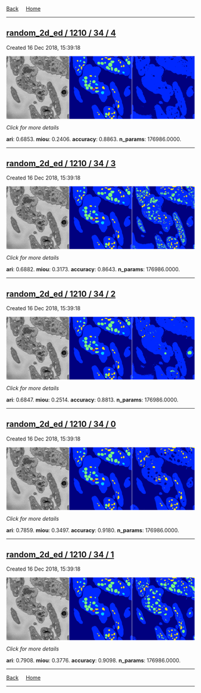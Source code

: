 
[Back](..)&nbsp;&nbsp;&nbsp;&nbsp;&nbsp;[Home](https://leapmanlab.github.io/snapshots)

---

<div class="summary"><a href="4"><h2>random_2d_ed / 1210 / 34 / 4</h2></a><p>Created 16 Dec 2018, 15:39:18
</p><a href="4"><img src="4/media/summary.png" align="center"></a><p>
<i>Click for more details</i>
</p></div>

**ari**: 0.6853. **miou**: 0.2406. **accuracy**: 0.8863. **n_params**: 176986.0000. 

---

<div class="summary"><a href="3"><h2>random_2d_ed / 1210 / 34 / 3</h2></a><p>Created 16 Dec 2018, 15:39:18
</p><a href="3"><img src="3/media/summary.png" align="center"></a><p>
<i>Click for more details</i>
</p></div>

**ari**: 0.6882. **miou**: 0.3173. **accuracy**: 0.8643. **n_params**: 176986.0000. 

---

<div class="summary"><a href="2"><h2>random_2d_ed / 1210 / 34 / 2</h2></a><p>Created 16 Dec 2018, 15:39:18
</p><a href="2"><img src="2/media/summary.png" align="center"></a><p>
<i>Click for more details</i>
</p></div>

**ari**: 0.6847. **miou**: 0.2514. **accuracy**: 0.8813. **n_params**: 176986.0000. 

---

<div class="summary"><a href="0"><h2>random_2d_ed / 1210 / 34 / 0</h2></a><p>Created 16 Dec 2018, 15:39:18
</p><a href="0"><img src="0/media/summary.png" align="center"></a><p>
<i>Click for more details</i>
</p></div>

**ari**: 0.7859. **miou**: 0.3497. **accuracy**: 0.9180. **n_params**: 176986.0000. 

---

<div class="summary"><a href="1"><h2>random_2d_ed / 1210 / 34 / 1</h2></a><p>Created 16 Dec 2018, 15:39:18
</p><a href="1"><img src="1/media/summary.png" align="center"></a><p>
<i>Click for more details</i>
</p></div>

**ari**: 0.7908. **miou**: 0.3776. **accuracy**: 0.9098. **n_params**: 176986.0000. 

---

[Back](..)&nbsp;&nbsp;&nbsp;&nbsp;&nbsp;[Home](https://leapmanlab.github.io/snapshots)

---